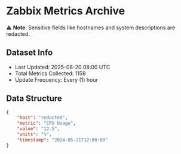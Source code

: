 # Zabbix Metrics Archive

⚠️ **Note**: Sensitive fields like hostnames and system descriptions are redacted.

## Dataset Info
- Last Updated: 2025-08-20 08:00 UTC
- Total Metrics Collected: 1158
- Update Frequency: Every (1) hour

## Data Structure
```json
{
    "host": "redacted",
    "metric": "CPU Usage",
    "value": "12.5",
    "units": "%",
    "timestamp": "2024-05-21T12:00:00"
}
```
